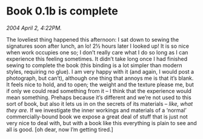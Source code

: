 Book 0.1b is complete
=====================

*2004 April 2, 4:22PM.*

The loveliest thing happened this afternoon: I sat down to sewing the signatures soon after lunch, an lo! 2&#189; hours later I looked up! It is so nice when work occupies one so; I don’t really care what I do so long as I can experience this feeling sometimes. It didn’t take long once I had finished sewing to complete the book (this binding is a lot simpler than modern styles, requiring no glue). I am very happy with it (and again, I would post a photograph, but can’t), although one thing that annoys me is that it’s blank. It feels nice to hold, and to open; the weight and the texture please me, but if only we could read something from it &#8211; I think that the experience would mean something. Prehaps because it’s different and we’re not used to this sort of book, but also it lets us in on the secrets of its materials &#8211; _like, what they are._ If we investigate the inner workings and materials of a ‘normal’ commercially-bound book we expose a great deal of stuff that is just not very nice to deal with, but with a book like this everything is plain to see and all is good. [oh dear, now I’m getting tired.]
